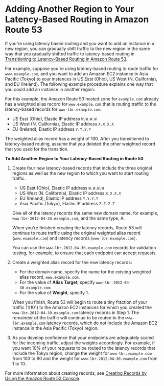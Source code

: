 # Adding Another Region to Your Latency\-Based Routing in Amazon Route 53<a name="TutorialAddingLBRRegion"></a>

If you're using latency based routing and you want to add an instance in a new region, you can gradually shift traffic to the new region in the same way that you gradually shifted traffic to latency\-based routing in [Transitioning to Latency\-Based Routing in Amazon Route 53](TutorialTransitionToLBR.md)\. 

For example, suppose you're using latency\-based routing to route traffic for `www.example.com`, and you want to add an Amazon EC2 instance in Asia Pacific \(Tokyo\) to your instances in US East \(Ohio\), US West \(N\. California\), and EU \(Ireland\)\. The following example procedure explains one way that you could add an instance in another region\.

For this example, the Amazon Route 53 hosted zone for `example.com` already has a weighted alias record for `www.example.com` that is routing traffic to the latency\-based records for `www-lbr.example.com`:
+ US East \(Ohio\), Elastic IP address `W.W.W.W`
+ US West \(N\. California\), Elastic IP address `X.X.X.X`
+ EU \(Ireland\), Elastic IP address `Y.Y.Y.Y` 

The weighted alias record has a weight of 100\. After you transitioned to latency\-based routing, assume that you deleted the other weighted record that you used for the transition\. <a name="TutorialAddingLBRRegionProcedure"></a>

**To Add Another Region to Your Latency\-Based Routing in Route 53**

1. Create four new latency\-based records that include the three original regions as well as the new region to which you want to start routing traffic\.
   + US East \(Ohio\), Elastic IP address `W.W.W.W`
   + US West \(N\. California\), Elastic IP address `X.X.X.X`
   + EU \(Ireland\), Elastic IP address `Y.Y.Y.Y` 
   + Asia Pacific \(Tokyo\), Elastic IP address `Z.Z.Z.Z` 

   Give all of the latency records the same new domain name, for example, `www-lbr-2012-04-30.example.com`, and the same type, A\.

   When you're finished creating the latency records, Route 53 will continue to route traffic using the original weighted alias record \(`www.example.com`\) and latency records \(`www-lbr.example.com`\)\.

   You can use the `www-lbr-2012-04-30.example.com` records for validation testing, for example, to ensure that each endpoint can accept requests\.

1. Create a weighted alias record for the new latency records:
   + For the domain name, specify the name for the existing weighted alias record, `www.example.com`\.
   + For the value of **Alias Target**, specify `www-lbr-2012-04-30.example.com`\.
   + For the value of **Weight**, specify 1\.

   When you finish, Route 53 will begin to route a tiny fraction of your traffic \(1/101\) to the Amazon EC2 instances for which you created the `www-lbr-2012-04-30.example.com` latency records in Step 1\. The remainder of the traffic will continue to be routed to the `www-lbr.example.com` latency records, which do not include the Amazon EC2 instance in the Asia Pacific \(Tokyo\) region\. 

1. As you develop confidence that your endpoints are adequately scaled for the incoming traffic, adjust the weights accordingly\. For example, if you want 10% of your requests to be routed to the latency records that include the Tokyo region, change the weight for `www-lbr.example.com` from 100 to 90 and the weight for `www-lbr-2012-04-30.example.com` from 1 to 10\.

For more information about creating records, see [Creating Records by Using the Amazon Route 53 Console](resource-record-sets-creating.md)\.